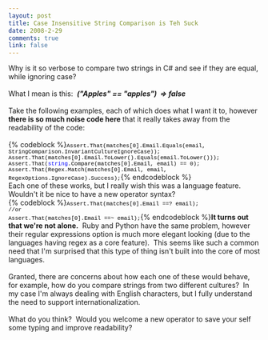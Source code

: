 ```yaml
--- 
layout: post
title: Case Insensitive String Comparison is Teh Suck
date: 2008-2-29
comments: true
link: false
---
```

Why is it so verbose to compare two strings in C# and see if they are equal, while ignoring case?<br><br>What I mean is this:&nbsp; <b><i>("Apples" == "apples")&nbsp; =&gt; false</i></b><br><br>Take the following examples, each of which does what I want it to, however <b>there is so much noise code here</b> that it really takes away from the readability of the code:<br><br>{% codeblock %}<span style="color: Black; background-color: transparent; font-family: Courier New; font-size: 11px;">Assert.That(matches[0].Email.Equals(email, StringComparison.InvariantCultureIgnoreCase));<br>Assert.That(matches[0].Email.ToLower().Equals(email.ToLower()));<br>Assert.That(<span style="color: Blue; background-color: transparent; font-family: Courier New; font-size: 11px;">string</span>.Compare(matches[0].Email, email) == 0);<br>Assert.That(Regex.Match(matches[0].Email, email, RegexOptions.IgnoreCase).Success);</span>{% endcodeblock %}<br>Each one of these works, but I really wish this was a language feature.&nbsp; Wouldn't it be nice to have a new operator syntax?<br>{% codeblock %}<span style="color: Black; background-color: transparent; font-family: Courier New; font-size: 11px;">Assert.That(matches[0].Email ==? email);<br>//or<br>Assert.That(matches[0].Email ==~ email);</span>{% endcodeblock %}<b>It turns out that we're not alone.</b>&nbsp; Ruby and Python have the same problem, however their regular expressions option is much more elegant looking (due to the languages having regex as a core feature).&nbsp; This seems like such a common need that I'm surprised that this type of thing isn't built into the core of most languages.<br><br>Granted, there are concerns about how each one of these would behave, for example, how do you compare strings from two different cultures?&nbsp; In my case I'm always dealing with English characters, but I fully understand the need to support internationalization.<br><br>What do you think?&nbsp; Would you welcome a new operator to save your self some typing and improve readability?<br><p></p>
